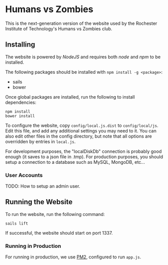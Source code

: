 # Humans vs Zombies

This is the next-generation version of the website used by the Rochester
Institute of Technology's Humans vs Zombies club.

## Installing

The website is powered by _NodeJS_ and requires both _node_ and _npm_ to be
installed.

The following packages should be installed with `npm install -g <package>`:

  - sails
  - bower

Once global packages are installed, run the following to install dependencies:

    npm install
    bower install

To configure the website, copy `config/local.js.dist` to `config/local/js`.
Edit this file, and add any additional settings you may need to it. You can
also edit other files in the config directory, but note that all options
are overridden by entries in `local.js`.

For development purposes, the "localDiskDb" connection is probably good
enough (it saves to a json file in .tmp). For production purposes, you should
setup a connection to a database such as MySQL, MongoDB, etc...

### User Accounts

TODO: How to setup an admin user.

## Running the Website

To run the website, run the following command:

    sails lift

If successful, the website should start on port 1337.

### Running in Production

For running in production, we use [PM2](http://pm2.keymetrics.io/), configured
to run `app.js`.
